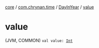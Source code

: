[core](../../index.md) / [com.chrynan.time](../index.md) / [DayInYear](index.md) / [value](./value.md)

# value

(JVM, COMMON) `val value: `[`Int`](https://kotlinlang.org/api/latest/jvm/stdlib/kotlin/-int/index.html)